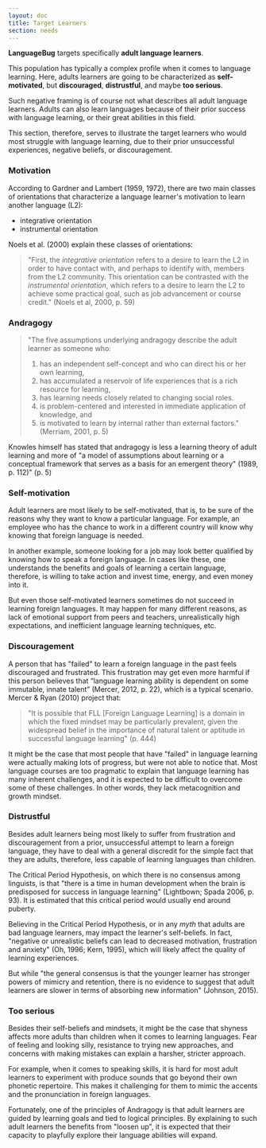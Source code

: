 ```yaml
---
layout: doc
title: Target Learners
section: needs
---
```


**LanguageBug** targets specifically **adult language learners**. 

This population has typically a complex profile when it comes to language learning. Here, adults learners are going to be characterized as **self-motivated**, but **discouraged**, **distrustful**, and maybe **too serious**.

Such negative framing is of course not what describes all adult language learners. Adults can also learn languages because of their prior success with language learning, or their great abilities in this field.

This section, therefore, serves to illustrate the target learners who would most struggle with language learning, due to their prior unsuccessful experiences, negative beliefs, or discouragement.

### Motivation

According to Gardner and Lambert (1959, 1972), there are two main classes of orientations that characterize a language learner's motivation to learn another language (L2):

* integrative orientation
* instrumental orientation

Noels et al. (2000) explain these classes of orientations:

> "First, the *integrative orientation* refers to a desire to learn the L2 in order to have contact with, and perhaps to identify with, members from the L2 community. This orientation can be contrasted with the *instrumental orientation*, which refers to a desire to learn the L2 to achieve some practical goal, such as job advancement or course credit." (Noels et al, 2000, p. 59)

### Andragogy

> "The five assumptions underlying andragogy describe the adult learner as someone who:
> 1. has an independent self-concept and who can direct his or her own learning, 
> 2. has accumulated a reservoir of life experiences that is a rich resource for learning,
> 3. has learning needs closely related to changing social roles.
> 4. is problem-centered and interested in immediate application of knowledge, and 
> 5. is motivated to learn by internal rather than external factors." (Merriam, 2001, p. 5)

Knowles himself has stated that andragogy is less a learning theory of adult learning and more of "a model of assumptions about learning or a conceptual framework that serves as a basis for an emergent theory" (1989, p. 112)" (p. 5)

### Self-motivation

Adult learners are most likely to be self-motivated, that is, to be sure of the reasons why they want to know a particular language. For example, an employee who has the chance to work in a different country will know why knowing that foreign language is needed. 

In another example, someone looking for a job may look better qualified by knowing how to speak a foreign language. In cases like these, one understands the benefits and goals of learning a certain language, therefore, is willing to take action and invest time, energy, and even money into it.

But even those self-motivated learners sometimes do not succeed in learning foreign languages. It may happen for many different reasons, as lack of emotional support from peers and teachers, unrealistically high expectations, and inefficient language learning techniques, etc.

### Discouragement

A person that has "failed" to learn a foreign language in the past feels discouraged and frustrated. This frustration may get even more harmful if this person believes that “language learning ability is dependent on some immutable, innate talent” (Mercer, 2012, p. 22), which is a typical scenario. Mercer & Ryan (2010) project that: 

> "It is possible that FLL [Foreign Language Learning] is a domain in which the fixed mindset may be particularly prevalent, given the widespread belief in the importance of natural talent or aptitude in successful language learning" (p. 444)

It might be the case that most people that have "failed" in language learning were actually making lots of progress, but were not able to notice that. Most language courses are too pragmatic to explain that language learning has many inherent challenges, and it is expected to be difficult to overcome some of these challenges. In other words, they lack metacognition and growth mindset.

### Distrustful

Besides adult learners being most likely to suffer from frustration and discouragement from a prior, unsuccessful attempt to learn a foreign language, they have to deal with a general discredit for the simple fact that they are adults, therefore, less capable of learning languages than children.

The Critical Period Hypothesis, on which there is no consensus among linguists, is that "there is a time in human development when the brain is predisposed for success in language learning" (Lightbown; Spada 2006, p. 93). It is estimated that this critical period would usually end around puberty.

Believing in the Critical Period Hypothesis, or in any *myth* that adults are bad language learners, may impact the learner's self-beliefs. In fact, "negative or unrealistic beliefs can lead to decreased motivation, frustration and anxiety" (Oh, 1996; Kern, 1995), which will likely affect the quality of learning experiences.

But while "the general consensus is that the younger learner has stronger powers of mimicry and retention, there is no evidence to suggest that adult learners are slower in terms of absorbing new information" (Johnson, 2015). 

### Too serious

Besides their self-beliefs and mindsets, it might be the case that shyness affects more adults than children when it comes to learning languages. Fear of feeling and looking silly, resistance to trying new approaches, and concerns with making mistakes can explain a harsher, stricter approach.

For example, when it comes to speaking skills, it is hard for most adult learners to experiment with produce sounds that go beyond their own phonetic repertoire. This makes it challenging for them to mimic the accents and the pronunciation in foreign languages.

Fortunately, one of the principles of Andragogy is that adult learners are guided by learning goals and tied to logical principles. By explaining to such adult learners the benefits from "loosen up", it is expected that their capacity to playfully explore their language abilities will expand.